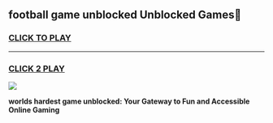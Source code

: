 
## football game unblocked Unblocked Games👋
<h3>
<a href="https://premium.freeplayer.one?title=football_game_unblocked&ref=16F">CLICK TO PLAY</a></h3>
<hr>

<h3>
<a href="https://premium.freeplayer.one?title=football_game_unblocked&ref=16F">CLICK 2 PLAY</a>
  
</h3>

<a href="https://premium.freeplayer.one?title=football_game_unblocked&ref=16F/"><img src="https://clearcache.store/games.png"></a>


**worlds hardest game unblocked: Your Gateway to Fun and Accessible Online Gaming**
